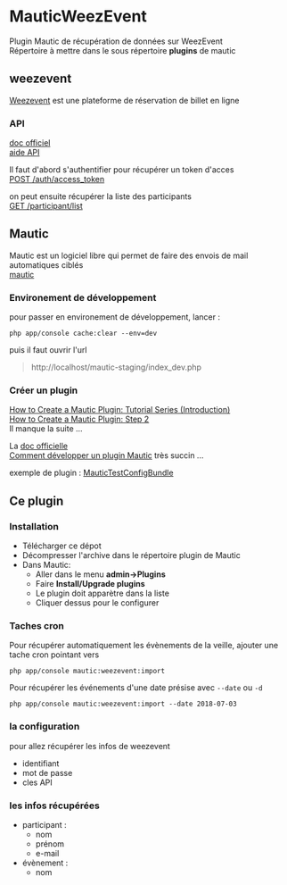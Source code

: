 # MauticWeezEvent
Plugin Mautic de récupération de données sur WeezEvent  
Répertoire à mettre dans le sous répertoire **plugins** de mautic

## weezevent
[Weezevent](http://www.weezevent.com/) est une plateforme de réservation de billet en ligne
### API
[doc officiel](https://api.weezevent.com/)  
[aide API](https://aide.weezevent.com/article/119-api)  

Il faut d'abord s'authentifier pour récupérer un token d'acces  
[POST /auth/access_token](https://api.weezevent.com/#auth_access_token)

on peut ensuite récupérer la liste des participants  
[GET /participant/list](https://api.weezevent.com/#participants)

## Mautic
Mautic est un logiciel libre qui permet de faire des envois de mail automatiques ciblés  
[mautic](https://mautic.org)

### Environement de développement  
pour passer en environement de développement, lancer :  

    php app/console cache:clear --env=dev

puis il faut ouvrir l'url  

> http://localhost/mautic-staging/index_dev.php

### Créer un plugin
[How to Create a Mautic Plugin: Tutorial Series (Introduction)](https://www.mautic.org/blog/developer/how-to-create-a-mautic-plugin-tutorial-series-introduction/)  
[How to Create a Mautic Plugin: Step 2](https://www.mautic.org/blog/developer/how-to-create-a-mautic-plugin-step-2/)  
Il manque la suite ...  

La [doc officielle](https://developer.mautic.org/?php#plugins)  
[Comment développer un plugin Mautic](https://www.hachther.com/fr/blog/commencez-votre-plugin-mautic-helloword/)
très succin ...

exemple de plugin : [MauticTestConfigBundle](https://github.com/europrimus/MauticTestConfigBundle)

## Ce plugin
### Installation
* Télécharger ce dépot  
* Décompresser l'archive dans le répertoire plugin de Mautic  
* Dans Mautic:
    - Aller dans le menu **admin->Plugins**
    - Faire **Install/Upgrade plugins**
    - Le plugin doit apparètre dans la liste
    - Cliquer dessus pour le configurer

### Taches cron

Pour récupérer automatiquement les évènements de la veille, ajouter une tache cron pointant vers

    php app/console mautic:weezevent:import

Pour récupérer les événements d'une date présise avec `--date` ou `-d`

    php app/console mautic:weezevent:import --date 2018-07-03

### la configuration
pour allez récupérer les infos de weezevent  
- identifiant
- mot de passe
- cles API  

### les infos récupérées
- participant :
  - nom
  - prénom
  - e-mail
- évènement :
  - nom
